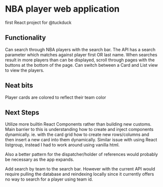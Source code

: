 # NBA player web application
first React project for @tuckduck
## Functionality
Can search through NBA players with the search bar. The API has a search parameter which matches against player first OR last name.
When searches result in more players than can be displayed, scroll through pages with the buttons at the bottom of the page. 
Can switch between a Card and List view to view the players.
## Neat bits
Player cards are colored to reflect their team color
## Next Steps
Utilize more builtin React Components rather than building new customs. Main barrier to this is understanding how to create and inject 
components dynamically. ie. with the card grid how to create new rows/columns and then insert a new card into them dynamically. Similar
issue with using React listgroup, instead I had to work around using vanilla html.

Also a better pattern for the dispatcher/holder of references would probably be necessary as the app expands.

Add search by team to the search bar. However with the current API would require pulling the database and reindexing locally since
it currently offers no way to search for a player using team id.
